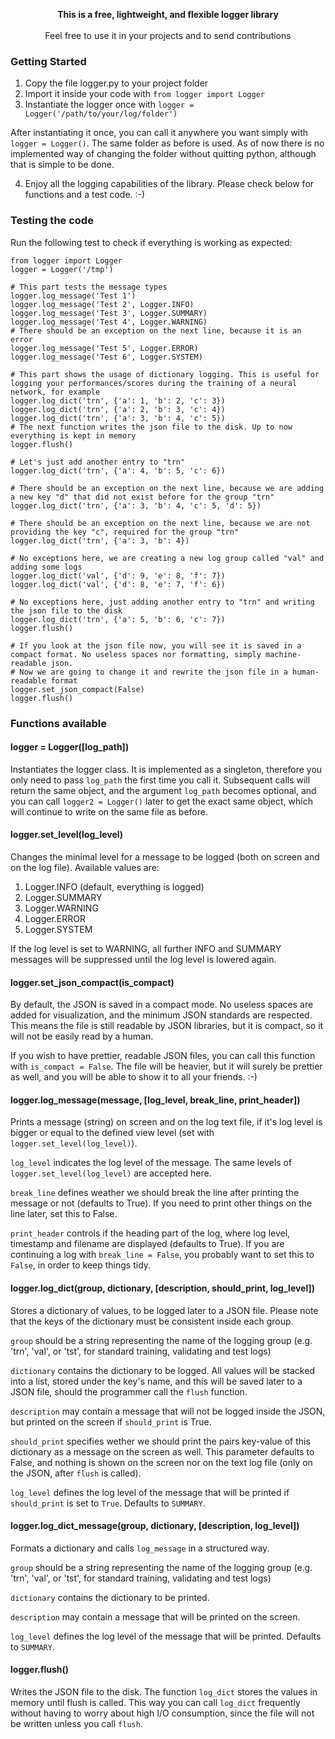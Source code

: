 <p align="center">
<b>
This is a free, lightweight, and flexible logger library
</b>
<br/><br/>
Feel free to use it in your projects and to send contributions
</p>

### Getting Started

1. Copy the file logger.py to your project folder
2. Import it inside your code with `from logger import Logger`
3. Instantiate the logger once with `logger = Logger('/path/to/your/log/folder')`

After instantiating it once, you can call it anywhere you want simply with `logger = Logger()`. The same folder as before is used. As of now there is no implemented way of changing the folder without quitting python, although that is simple to be done.

4. Enjoy all the logging capabilities of the library. Please check below for functions and a test code. :-)

### Testing the code

Run the following test to check if everything is working as expected:

```
from logger import Logger
logger = Logger('/tmp')

# This part tests the message types
logger.log_message('Test 1')
logger.log_message('Test 2', Logger.INFO)
logger.log_message('Test 3', Logger.SUMMARY)
logger.log_message('Test 4', Logger.WARNING)
# There should be an exception on the next line, because it is an error
logger.log_message('Test 5', Logger.ERROR)
logger.log_message('Test 6', Logger.SYSTEM)

# This part shows the usage of dictionary logging. This is useful for logging your performances/scores during the training of a neural network, for example
logger.log_dict('trn', {'a': 1, 'b': 2, 'c': 3})
logger.log_dict('trn', {'a': 2, 'b': 3, 'c': 4})
logger.log_dict('trn', {'a': 3, 'b': 4, 'c': 5})
# The next function writes the json file to the disk. Up to now everything is kept in memory
logger.flush()

# Let's just add another entry to "trn"
logger.log_dict('trn', {'a': 4, 'b': 5, 'c': 6})

# There should be an exception on the next line, because we are adding a new key "d" that did not exist before for the group "trn"
logger.log_dict('trn', {'a': 3, 'b': 4, 'c': 5, 'd': 5})

# There should be an exception on the next line, because we are not providing the key "c", required for the group "trn"
logger.log_dict('trn', {'a': 3, 'b': 4})

# No exceptions here, we are creating a new log group called "val" and adding some logs
logger.log_dict('val', {'d': 9, 'e': 8, 'f': 7})
logger.log_dict('val', {'d': 8, 'e': 7, 'f': 6})

# No exceptions here, just adding another entry to "trn" and writing the json file to the disk
logger.log_dict('trn', {'a': 5, 'b': 6, 'c': 7})
logger.flush()

# If you look at the json file now, you will see it is saved in a compact format. No useless spaces nor formatting, simply machine-readable json.
# Now we are going to change it and rewrite the json file in a human-readable format
logger.set_json_compact(False)
logger.flush()
```

### Functions available


#### logger = Logger([log_path])

Instantiates the logger class. It is implemented as a singleton, therefore you only need to pass `log_path` the first time you call it. Subsequent calls will return the same object, and the argument `log_path` becomes optional, and you can call `logger2 = Logger()` later to get the exact same object, which will continue to write on the same file as before.


#### logger.set_level(log_level)

Changes the minimal level for a message to be logged (both on screen and on the log file). Available values are:
1. Logger.INFO (default, everything is logged)
2. Logger.SUMMARY
3. Logger.WARNING
4. Logger.ERROR
5. Logger.SYSTEM

If the log level is set to WARNING, all further INFO and SUMMARY messages will be suppressed until the log level is lowered again.

#### logger.set_json_compact(is_compact)

By default, the JSON is saved in a compact mode. No useless spaces are added for visualization, and the minimum JSON standards are respected. This means the file is still readable by JSON libraries, but it is compact, so it will not be easily read by a human.

If you wish to have prettier, readable JSON files, you can call this function with `is_compact = False`. The file will be heavier, but it will surely be prettier as well, and you will be able to show it to all your friends. :-)


#### logger.log_message(message, [log_level, break_line, print_header])

Prints a message (string) on screen and on the log text file, if it's log level is bigger or equal to the defined view level (set with `logger.set_level(log_level)`).

`log_level` indicates the log level of the message. The same levels of `logger.set_level(log_level)` are accepted here.

`break_line` defines weather we should break the line after printing the message or not (defaults to True). If you need to print other things on the line later, set this to False.

`print_header` controls if the heading part of the log, where log level, timestamp and filename are displayed (defaults to True). If you are continuing a log with `break_line = False`, you probably want to set this to `False`, in order to keep things tidy.


#### logger.log_dict(group, dictionary, [description, should_print, log_level])

Stores a dictionary of values, to be logged later to a JSON file. Please note that the keys of the dictionary must be consistent inside each group.

`group` should be a string representing the name of the logging group (e.g. 'trn', 'val', or 'tst', for standard training, validating and test logs)

`dictionary` contains the dictionary to be logged. All values will be stacked into a list, stored under the key's name, and this will be saved later to a JSON file, should the programmer call the `flush` function.

`description` may contain a message that will not be logged inside the JSON, but printed on the screen if `should_print` is True.

`should_print` specifies wether we should print the pairs key-value of this dictionary as a message on the screen as well. This parameter defaults to False, and nothing is shown on the screen nor on the text log file (only on the JSON, after `flush` is called).

`log_level` defines the log level of the message that will be printed if `should_print` is set to `True`. Defaults to `SUMMARY`.


#### logger.log_dict_message(group, dictionary, [description, log_level])

Formats a dictionary and calls `log_message` in a structured way.

`group` should be a string representing the name of the logging group (e.g. 'trn', 'val', or 'tst', for standard training, validating and test logs)

`dictionary` contains the dictionary to be printed.

`description` may contain a message that will be printed on the screen.

`log_level` defines the log level of the message that will be printed. Defaults to `SUMMARY`.


#### logger.flush()

Writes the JSON file to the disk. The function `log_dict` stores the values in memory until flush is called. This way you can call `log_dict` frequently without having to worry about high I/O consumption, since the file will not be written unless you call `flush`.
